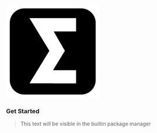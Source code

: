 ![Icon](https://raw.githubusercontent.com/HendrikMennen/OneWare.CSharp/master/Icon.png)

### Get Started

> This text will be visible in the builtin package manager
